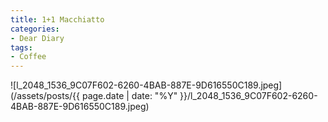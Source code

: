 ```yaml
---
title: 1+1 Macchiatto
categories:
- Dear Diary
tags:
- Coffee
---
```


![l_2048_1536_9C07F602-6260-4BAB-887E-9D616550C189.jpeg](/assets/posts/{{ page.date | date: "%Y" }}/l_2048_1536_9C07F602-6260-4BAB-887E-9D616550C189.jpeg)
